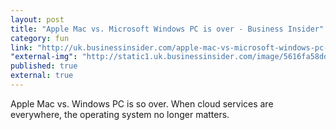 ```yaml
---
layout: post
title: "Apple Mac vs. Microsoft Windows PC is over - Business Insider"
category: fun
link: "http://uk.businessinsider.com/apple-mac-vs-microsoft-windows-pc-is-over-2015-10?utm_source=feedly&utm_medium=webfeeds?r=US&IR=T"
"external-img": "http://static1.uk.businessinsider.com/image/5616fa58dd089508288b46b0/the-whole-mac-vs-pc-thing-is-so-over-and-android-vs-iphone-is-close-behind.jpg"
published: true
external: true
---
```

<p>
Apple Mac vs. Windows PC is so over. When cloud services are everywhere, the operating system no longer matters.</p>